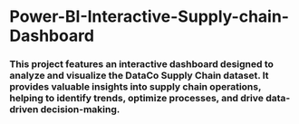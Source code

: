 <h1> Power-BI-Interactive-Supply-chain-Dashboard </h1>
<h3>This project features an interactive dashboard designed to analyze and visualize the DataCo Supply Chain dataset. It provides valuable insights into supply chain operations, helping to identify trends, optimize processes, and drive data-driven decision-making.</h3>

